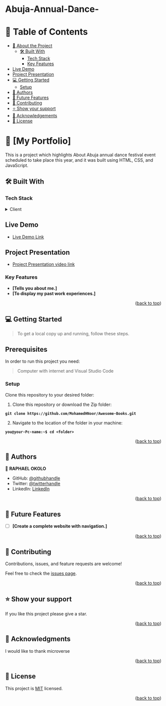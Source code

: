 # Abuja-Annual-Dance-
<a name="readme-top"></a>


<!-- TABLE OF CONTENTS -->

# 📗 Table of Contents

- [📖 About the Project](#about-project)
  - [🛠 Built With](#built-with)
    - [Tech Stack](#tech-stack)
    - [Key Features](#key-features)
- [Live Demo](#live-demo)
- [Project Presentation](#project-presentation)  
- [💻 Getting Started](#getting-started)
  - [Setup](#setup)
- [👥 Authors](#authors)
- [🔭 Future Features](#future-features)
- [🤝 Contributing](#contributing)
- [⭐️ Show your support](#support)
- [🙏 Acknowledgements](#acknowledgements)
- [📝 License](#license)

<!-- PROJECT DESCRIPTION -->

# 📖 [My Portfolio] <a name="about-project"></a>

This is a project which highlights About Abuja annual dance festival event scheduled to take place this year, and it was built using HTML, CSS, and JavaScript.


## 🛠 Built With <a name="built-with"></a>

### Tech Stack <a name="tech-stack"></a>



<details>
  <summary>Client</summary>
  <ul>
    <li><a href="#">HTML</a></li>
    <li><a href="#">CSS</a></li>
    <li><a href="#">JavaScript</a></li>
  </ul>
</details>

<!-- live demo -->
## Live Demo <a name="live-demo"></a>

- [Live Demo Link](https://raphdasilva.github.io/Abuja-Annual-Dance-/)
<!-- Project Presentation -->
## Project Presentation <a name="project-presentation"></a>

- [Project Presentation video link](https://www.loom.com/share/398ba145238944b492cf715eae2d0545)
<!-- Features -->

### Key Features <a name="key-features"></a>

- **[Tells you about me.]**
- **[To display my past work experiences.]**


<p align="right">(<a href="#readme-top">back to top</a>)</p>



<!-- GETTING STARTED -->

## 💻 Getting Started <a name="getting-started"></a>

> To get a local copy up and running, follow these steps.

## Prerequisites

In order to run this project you need:

> Computer with internet and
> Visual Studio Code

### Setup

Clone this repository to your desired folder:

1. Clone this repository or download the Zip folder:

**`git clone https://github.com/MohamedHNoor/Awesome-Books.git`**

2. Navigate to the location of the folder in your machine:

**`you@your-Pc-name:~$ cd <folder>`**

<p align="right">(<a href="#readme-top">back to top</a>)</p>

<!-- AUTHOR -->

## 👥 Authors <a name="author"></a>


👤 **RAPHAEL OKOLO**

- GitHub: [@githubhandle](https://github.com/RaphDasilva)
- Twitter: [@twitterhandle](https://twitter.com/silvaz_creation)
- LinkedIn: [LinkedIn](https://www.linkedin.com/in/raphael-okolo-480012227/)


<p align="right">(<a href="#readme-top">back to top</a>)</p>

<!-- FUTURE FEATURES -->

## 🔭 Future Features <a name="future-features"></a>


- [ ] **[Create a complete website with navigation.]**


<p align="right">(<a href="#readme-top">back to top</a>)</p>

<!-- CONTRIBUTING -->

## 🤝 Contributing <a name="contributing"></a>

Contributions, issues, and feature requests are welcome!

Feel free to check the [issues page](../../issues/).

<p align="right">(<a href="#readme-top">back to top</a>)</p>

<!-- SUPPORT -->

## ⭐️ Show your support <a name="support"></a>


If you like this project please give a star.

<p align="right">(<a href="#readme-top">back to top</a>)</p>

<!-- ACKNOWLEDGEMENTS -->

## 🙏 Acknowledgments <a name="acknowledgements"></a>


I would like to thank microverse

<p align="right">(<a href="#readme-top">back to top</a>)</p>

<!-- LICENSE -->

## 📝 License <a name="license"></a>

This project is [MIT](./LICENSE) licensed.
<p align="right">(<a href="#readme-top">back to top</a>)</p>